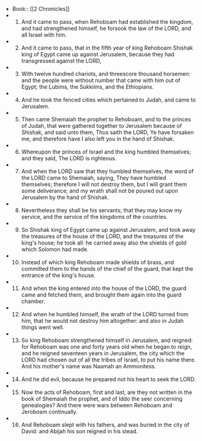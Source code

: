 - Book:: [[2 Chronicles]]
- 1. And it came to pass, when Rehoboam had established the kingdom, and had strengthened himself, he forsook the law of the LORD, and all Israel with him.
- 2. And it came to pass, that in the fifth year of king Rehoboam Shishak king of Egypt came up against Jerusalem, because they had transgressed against the LORD,
- 3. With twelve hundred chariots, and threescore thousand horsemen: and the people were without number that came with him out of Egypt; the Lubims, the Sukkiims, and the Ethiopians.
- 4. And he took the fenced cities which pertained to Judah, and came to Jerusalem.
- 5. Then came Shemaiah the prophet to Rehoboam, and to the princes of Judah, that were gathered together to Jerusalem because of Shishak, and said unto them, Thus saith the LORD, Ye have forsaken me, and therefore have I also left you in the hand of Shishak.
- 6. Whereupon the princes of Israel and the king humbled themselves; and they said, The LORD is righteous.
- 7. And when the LORD saw that they humbled themselves, the word of the LORD came to Shemaiah, saying, They have humbled themselves; therefore I will not destroy them, but I will grant them some deliverance; and my wrath shall not be poured out upon Jerusalem by the hand of Shishak.
- 8. Nevertheless they shall be his servants; that they may know my service, and the service of the kingdoms of the countries.
- 9. So Shishak king of Egypt came up against Jerusalem, and took away the treasures of the house of the LORD, and the treasures of the king's house; he took all: he carried away also the shields of gold which Solomon had made.
- 10. Instead of which king Rehoboam made shields of brass, and committed them to the hands of the chief of the guard, that kept the entrance of the king's house.
- 11. And when the king entered into the house of the LORD, the guard came and fetched them, and brought them again into the guard chamber.
- 12. And when he humbled himself, the wrath of the LORD turned from him, that he would not destroy him altogether: and also in Judah things went well.
- 13. So king Rehoboam strengthened himself in Jerusalem, and reigned: for Rehoboam was one and forty years old when he began to reign, and he reigned seventeen years in Jerusalem, the city which the LORD had chosen out of all the tribes of Israel, to put his name there. And his mother's name was Naamah an Ammonitess.
- 14. And he did evil, because he prepared not his heart to seek the LORD.
- 15. Now the acts of Rehoboam, first and last, are they not written in the book of Shemaiah the prophet, and of Iddo the seer concerning genealogies? And there were wars between Rehoboam and Jeroboam continually.
- 16. And Rehoboam slept with his fathers, and was buried in the city of David: and Abijah his son reigned in his stead.
